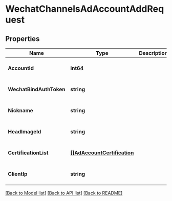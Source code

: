# WechatChannelsAdAccountAddRequest

## Properties
Name | Type | Description | Notes
------------ | ------------- | ------------- | -------------
**AccountId** | **int64** |  | [optional] [default to null]
**WechatBindAuthToken** | **string** |  | [optional] [default to null]
**Nickname** | **string** |  | [optional] [default to null]
**HeadImageId** | **string** |  | [optional] [default to null]
**CertificationList** | [**[]AdAccountCertification**](ad_account_certification.md) |  | [optional] [default to null]
**ClientIp** | **string** |  | [optional] [default to null]

[[Back to Model list]](../README.md#documentation-for-models) [[Back to API list]](../README.md#documentation-for-api-endpoints) [[Back to README]](../README.md)


